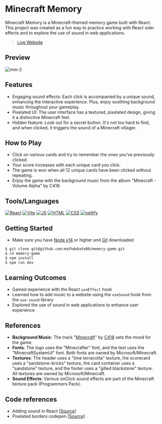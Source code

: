 # Minecraft Memory

Minecraft Memory is a Minecraft-themed memory game built with React. This project was created as a fun way to practice working with React side-effects and to explore the use of sound in web applications.
> [Live Website](https://minecraft-memory.netlify.app/)

## Preview

![mm-2](https://github.com/mathdebate09/memory-game/assets/140599484/e5f13814-3260-40db-8650-c8f2e874dba8)

## Features

- Engaging sound effects: Each click is accompanied by a unique sound, enhancing the interactive experience. Plus, enjoy soothing background music throughout your gameplay.
- Pixelated UI: The user interface has a textured, pixelated design, giving it a distinctive Minecraft feel.
- Hidden feature: Look out for a secret button. It's not too hard to find, and when clicked, it triggers the sound of a Minecraft villager.

## How to Play

- Click on various cards and try to remember the ones you've previously clicked.
- Your score increases with each unique card you click.
- The game is won when all 12 unique cards have been clicked without repeating.
- Enjoy the game with the background music from the album "Minecraft - Volume Alpha" by C418.

## Tools/Languages

[![React](https://img.shields.io/badge/-React-000?style=for-the-badge&logo=React)](#) [![Vite](https://img.shields.io/badge/-Vite-000?style=for-the-badge&logo=Vite)](#)  [![JS](https://img.shields.io/badge/-JavaScript-000?style=for-the-badge&logo=javascript&logoColor=F0DB4F)](#) [![HTML](https://img.shields.io/badge/-HTML-000?style=for-the-badge&logo=html5)](#) [![CSS](https://img.shields.io/badge/-CSS-000?style=for-the-badge&logo=css3&logoColor=1572B6)](#) [![netlify](https://img.shields.io/badge/-netlify-000?style=for-the-badge&logo=netlify)](#)

## Getting Started

- Make sure  you have [Node v14](https://nodejs.org/en/download/package-manager) or higher and [Git](https://git-scm.com/downloads) downloaded

```bash
$ git clone git@github.com:mathdebate09/memory-game.git
$ cd memory-game
$ npm install
$ npm run dev
```

## Learning Outcomes

- Gained experience with the React `useEffect` hook
- Learned how to add music to a website using the `useSound` hook from the `use-sound` library
- Explored the use of sound in web applications to enhance user experience

## References

- **Background Music**: The track "[Minecraft](https://open.spotify.com/track/6xwhCiWXREsAIQVZqHswVw?si=5605fbbbeb114608)" by [C418](https://open.spotify.com/artist/4uFZsG1vXrPcvnZ4iSQyrx) sets the mood for the game.
- **Fonts**: The logo uses the "Minecrafter" font, and the text uses the "MinecraftSystemUI" font. Both fonts are owned by Microsoft/Minecraft.
- **Textures**: The header uses a "lime terracotta" texture, the scorecard uses a "sandstone-bricks" texture, the card container uses a "sandstone" texture, and the footer uses a "gilled blackstone" texture. All textures are owned by Microsoft/Minecraft.
- **Sound Effects**: Various onClick sound effects are part of the Minecraft texture pack (Programmers Pack).

## Code references

- Adding sound in React [[Source](https://www.joshwcomeau.com/react/announcing-use-sound-react-hook)]
- Pixelated borders codepen [[Source](https://codepen.io/fallwestmike/pen/ezOGJK)]
